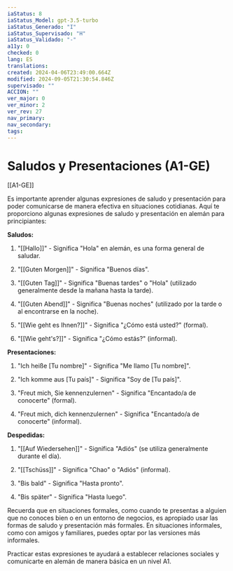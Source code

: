 ```yaml
---
iaStatus: 8
iaStatus_Model: gpt-3.5-turbo
iaStatus_Generado: "I"
iaStatus_Supervisado: "H"
iaStatus_Validado: "-"
a11y: 0
checked: 0
lang: ES
translations: 
created: 2024-04-06T23:49:00.664Z
modified: 2024-09-05T21:30:54.846Z
supervisado: ""
ACCION: ""
ver_major: 0
ver_minor: 2
ver_rev: 27
nav_primary: 
nav_secondary: 
tags:
---
```

# Saludos y Presentaciones (A1-GE)

[[A1-GE]]

Es importante aprender algunas expresiones de saludo y presentación para poder comunicarse de manera efectiva en situaciones cotidianas. Aquí te proporciono algunas expresiones de saludo y presentación en alemán para principiantes:

**Saludos:**

1. "[[Hallo]]" - Significa "Hola" en alemán, es una forma general de saludar.
    
2. "[[Guten Morgen]]" - Significa "Buenos días".
    
3. "[[Guten Tag]]" - Significa "Buenas tardes" o "Hola" (utilizado generalmente desde la mañana hasta la tarde).
    
4. "[[Guten Abend]]" - Significa "Buenas noches" (utilizado por la tarde o al encontrarse en la noche).
    
5. "[[Wie geht es Ihnen?]]" - Significa "¿Cómo está usted?" (formal).
    
6. "[[Wie geht's?]]" - Significa "¿Cómo estás?" (informal).
    

**Presentaciones:**

1. "Ich heiße [Tu nombre]" - Significa "Me llamo [Tu nombre]".
    
2. "Ich komme aus [Tu país]" - Significa "Soy de [Tu país]".
    
3. "Freut mich, Sie kennenzulernen" - Significa "Encantado/a de conocerte" (formal).
    
4. "Freut mich, dich kennenzulernen" - Significa "Encantado/a de conocerte" (informal).
    

**Despedidas:**

1. "[[Auf Wiedersehen]]" - Significa "Adiós" (se utiliza generalmente durante el día).
    
2. "[[Tschüss]]" - Significa "Chao" o "Adiós" (informal).
    
3. "Bis bald" - Significa "Hasta pronto".
    
4. "Bis später" - Significa "Hasta luego".
    

Recuerda que en situaciones formales, como cuando te presentas a alguien que no conoces bien o en un entorno de negocios, es apropiado usar las formas de saludo y presentación más formales. En situaciones informales, como con amigos y familiares, puedes optar por las versiones más informales.

Practicar estas expresiones te ayudará a establecer relaciones sociales y comunicarte en alemán de manera básica en un nivel A1.